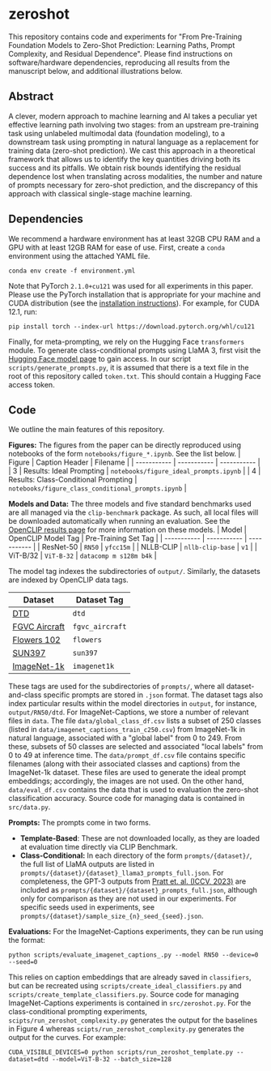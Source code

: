 # zeroshot

This repository contains code and experiments for "From Pre-Training Foundation Models to Zero-Shot Prediction: Learning Paths, Prompt Complexity, and Residual Dependence". Please find instructions on software/hardware dependencies, reproducing all results from the manuscript below, and additional illustrations below.

## Abstract

A clever, modern approach to machine learning and AI takes a peculiar yet effective learning path involving two stages: from an upstream pre-training task using unlabeled multimodal data (foundation modeling), to a downstream task using prompting in natural language as a replacement for training data (zero-shot prediction). We cast this approach in a theoretical framework that allows us to identify the key quantities driving both its success and its pitfalls. We obtain risk bounds identifying the residual dependence lost when translating across modalities, the number and nature of prompts necessary for zero-shot prediction, and the discrepancy of this approach with classical single-stage machine learning.  

## Dependencies

We recommend a hardware environment has at least 32GB CPU RAM and a GPU with at least 12GB RAM for ease of use. First, create a `conda` environment using the attached YAML file.
```
conda env create -f environment.yml
```
Note that PyTorch `2.1.0+cu121` was used for all experiments in this paper. Please use the PyTorch installation that is appropriate for your machine and CUDA distribution (see the [installation instructions](https://pytorch.org/get-started/locally/)).
For example, for CUDA 12.1, run:
```
pip install torch --index-url https://download.pytorch.org/whl/cu121
```
Finally, for meta-prompting, we rely on the Hugging Face `transformers` module. To generate class-conditional prompts using LlaMA 3, first visit the [Hugging Face model page](https://huggingface.co/meta-llama/Llama-3.2-1B-Instruct) to gain access.
In our script `scripts/generate_prompts.py`, it is assumed that there is a text file in the root of this repository called `token.txt`. This should contain a Hugging Face access token.

## Code

We outline the main features of this repository.

**Figures:**
The figures from the paper can be directly reproduced using notebooks of the form `notebooks/figure_*.ipynb`. See the list below.
| Figure      | Caption Header | Filename |
| ----------- | ----------- | ----------- |
| 3   | Results: Ideal Prompting | `notebooks/figure_ideal_prompts.ipynb`   |
| 4   | Results: Class-Conditional Prompting | `notebooks/figure_class_conditional_prompts.ipynb`   |

**Models and Data:** 
The three models and five standard benchmarks used are all managed via the `clip-benchmark` package. As such, all local files will be downloaded automatically when running an evaluation. See the [OpenCLIP results page](https://github.com/mlfoundations/open_clip/blob/main/docs/openclip_classification_results.csv) for more information on these models.
| Model      | OpenCLIP Model Tag | Pre-Training Set Tag |
| ----------- | ----------- | ----------- |
| ResNet-50   | `RN50` | `yfcc15m`   |
| NLLB-CLIP   | `nllb-clip-base` | `v1`   |
| ViT-B/32    | `ViT-B-32` | `datacomp m s128m b4k`   |

The model tag indexes the subdirectories of `output/`. Similarly, the datasets are indexed by OpenCLIP data tags.

| Dataset      | Dataset Tag | 
| ----------- | ----------- | 
| [DTD](https://www.robots.ox.ac.uk/~vgg/data/dtd/)   | `dtd` | 
| [FGVC Aircraft](https://www.robots.ox.ac.uk/~vgg/data/fgvc-aircraft/)   | `fgvc_aircraft` | 
| [Flowers 102](https://www.robots.ox.ac.uk/~vgg/data/flowers/102/)    | `flowers` | 
| [SUN397](https://vision.princeton.edu/projects/2010/SUN/)    | `sun397` | 
| [ImageNet-1k](https://image-net.org/download.php)    | `imagenet1k` | 

These tags are used for the subdirectories of `prompts/`, where all dataset-and-class specific prompts are stored in `.json` format. The dataset tags also index particular results within the model directories in `output`, for instance, `output/RN50/dtd`.
For ImageNet-Captions, we store a number of relevant files in `data`. The file `data/global_class_df.csv` lists a subset of 250 classes (listed in `data/imagenet_captions_train_c250.csv`) from ImageNet-1k in natural language, associated with a "global label" from 0 to 249. 
From these, subsets of 50 classes are selected and associated "local labels" from 0 to 49 at inference time. The `data/prompt_df.csv` file contains specific filenames (along with their associated classes and captions) from the ImageNet-1k dataset. 
These files are used to generate the ideal prompt embeddings; accordingly, the images are not used. On the other hand, `data/eval_df.csv` contains the data that is used to evaluation the zero-shot classification accuracy. Source code for managing data is contained in `src/data.py`.

**Prompts:** 
The prompts come in two forms.
- **Template-Based**: These are not downloaded locally, as they are loaded at evaluation time directly via CLIP Benchmark.
- **Class-Conditional:** In each directory of the form `prompts/{dataset}/`, the full list of LlaMA outputs are listed in `prompts/{dataset}/{dataset}_llama3_prompts_full.json`. For completeness, the GPT-3 outputs from [Pratt et. al. (ICCV, 2023)](https://openaccess.thecvf.com/content/ICCV2023/papers/Pratt_What_Does_a_Platypus_Look_Like_Generating_Customized_Prompts_for_ICCV_2023_paper.pdf) are included as `prompts/{dataset}/{dataset}_prompts_full.json`, although only for comparison as they are not used in our experiments. For specific seeds used in experiments, see `prompts/{dataset}/sample_size_{n}_seed_{seed}.json`.

**Evaluations:** 
For the ImageNet-Captions experiments, they can be run using the format:
```
python scripts/evaluate_imagenet_captions_.py --model RN50 --device=0 --seed=0
```
This relies on caption embeddings that are already saved in `classifiers`, but can be recreated using `scripts/create_ideal_classifiers.py` and `scripts/create_template_classifiers.py`. Source code for managing ImageNet-Captions experiments is contained in `src/zeroshot.py`.
For the class-conditional prompting experiments, `scipts/run_zeroshot_complexity.py` generates the output for the baselines in Figure 4 whereas `scipts/run_zeroshot_complexity.py` generates the output for the curves. For example:
```
CUDA_VISIBLE_DEVICES=0 python scripts/run_zeroshot_template.py --dataset=dtd --model=ViT-B-32 --batch_size=128
```


